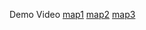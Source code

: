 Demo Video
[map1](https://youtu.be/nn_8r8fjTPs)
[map2](https://youtu.be/2mGxyqglaA8)
[map3](https://youtu.be/chCbLxmPz8Y)
